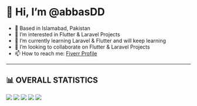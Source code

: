 
# 👋 Hi, I’m @abbasDD  

- 📍 Based in Islamabad, Pakistan  
- 👀 I’m interested in Flutter & Laravel Projects  
- 🌱 I’m currently learning Laravel & Flutter and will keep learning  
- 💞️ I’m looking to collaborate on Flutter & Laravel Projects  
- 📫 How to reach me: [Fiverr Profile](https://www.fiverr.com/abbasdd)  

---


## 📊 OVERALL STATISTICS  

![](https://github-profile-summary-cards.vercel.app/api/cards/profile-details?username=abbasDD&theme=radical)
![](https://github-profile-summary-cards.vercel.app/api/cards/repos-per-language?username=abbasDD&theme=radical)
![](https://github-profile-summary-cards.vercel.app/api/cards/most-commit-language?username=abbasDD&theme=radical)
![](https://github-profile-summary-cards.vercel.app/api/cards/stats?username=abbasDD&theme=radical)
![](https://github-profile-summary-cards.vercel.app/api/cards/productive-time?username=abbasDD&theme=radical&utcOffset=8)





<!---


abbasDD/abbasDD is a ✨ special ✨ repository because its `README.md` (this file) appears on your GitHub profile.


You can click the Preview link to take a look at your changes.


--->
